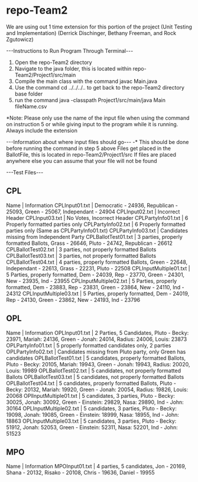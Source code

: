# repo-Team2
We are using out 1 time extension for this portion of the project (Unit Testing and Implementation)
(Derrick Dischinger, Bethany Freeman, and Rock Zgutowicz)

---Instructions to Run Program Through Terminal---
1. Open the repo-Team2 directory
2. Navigate to the java folder, this is located within repo-Team2/Project1/src/main
3. Compile the main class with the command javac Main.java
4. Use the command cd ../../../.. to get back to the repo-Team2 directory base folder
5. run the command java -classpath Project1/src/main/java Main fileName.csv

*Note: Please only use the name of the input file when using the command on instruction 5 or 
while giving input to the program while it is running. Always include the extension

---Information about where input files should go---
-* This should be done before running the command in step 5 above
   Files get placed in the BallotFile, this is located in repo-Team2/Project1/src
   If files are placed anywhere else you can assume that your file will not be found


---Test Files---

CPL
------------------------
Name                   | Information
CPLInput01.txt         | Democratic - 24936, Republican - 25093, Green - 25067, Independant - 24904
CPLInput02.txt         | Incorrect Header
CPLInput03.txt         | No Votes, Incorrect Header
CPLPartyInfo01.txt     | 6 Properly formatted parties only
CPLPartyInfo02.txt     | 6 Properly formatted parties only (Same as CPLPartyInfo01.txt)
CPLPartyInfo03.txt     | Candidates missing from Independent Party
CPLBallotTest01.txt    | 3 parties, properly formatted Ballots, Grass - 26646, Pluto - 24742, Republican - 26612
CPLBallotTest02.txt    | 3 parties, not properly formatted Ballots
CPLBallotTest03.txt    | 3 parties, not properly formatted Ballots
CPLBallotTest04.txt    | 4 parties, properly formatted Ballots, Green - 22648, Independant - 22613, Grass - 22231, Pluto - 22508
CPLInputMultiple01.txt | 5 Parties, properly formatted, Dem - 24039, Rep - 23770, Green - 24301, New - 23935, Ind - 23955
CPLInputMultiple02.txt | 5 Parties, properly formatted, Dem - 23883, Rep - 23831, Green - 23864, New - 24110, Ind - 24312
CPLInputMultiple03.txt | 5 Parties, properly formatted, Dem - 24019, Rep - 24130, Green - 23862, New - 24193, Ind - 23796

OPL
------------------------
Name                   | Information
OPLInput01.txt         | 2 Parties, 5 Candidates, Pluto - Becky: 23971, Mariah: 24136, Green - Jonah: 24014, Radius: 24006, Louis: 23873
OPLPartyInfo01.txt     | 5 properly formatted candidates only, 2 parties
OPLPartyInfo02.txt     | Candidates missing from Pluto party, only Green has candidates
OPLBallotTest01.txt    | 5 candidates, properly formatted Ballots, Pluto - Becky: 20105, Mariah: 19943, Green - Jonah: 19943, Radius: 20020, Louis: 19989
OPLBallotTest02.txt    | 5 candidates, not properly formatted Ballots
OPLBallotTest03.txt    | 5 candidates, not properly formatted Ballots
OPLBallotTest04.txt    | 5 candidates, properly formatted Ballots, Pluto - Becky: 20132, Mariah: 19920, Green - Jonah: 20054, Radius: 19826, Louis: 20068
OPlInputMultiple01.txt | 5 candidates, 3 parties, Pluto - Becky: 30025, Jonah: 30092, Green - Einstein: 29829, Nasa: 29890, Ind - John: 30164
OPLInputMultiple02.txt | 5 candidates, 3 parties, Pluto - Becky: 19098, Jonah: 19085, Green - Einstein: 18999, Nasa: 18955, Ind - John: 18863
OPLInputMultiple03.txt | 5 candidates, 3 parties, Pluto - Becky: 51912, Jonah: 52053, Green - Einstein: 52311, Nasa: 52201, Ind - John: 51523

MPO
------------------------
Name                   | Information
MPOInput01.txt         | 4 parties, 5 candidates, Jon - 20169, Shana - 20132, Risako - 20108, Chris - 19636, Daniel - 19955